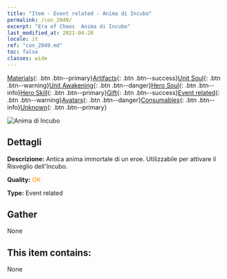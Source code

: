```yaml
---
title: "Item - Event related - Anima di Incubo"
permalink: /con_2049/
excerpt: "Era of Chaos  Anima di Incubo"
last_modified_at: 2021-04-28
locale: it
ref: "con_2049.md"
toc: false
classes: wide
---
```

 [Materials](/ItemsIT/){: .btn .btn--primary}[Artifacts](/ItemsIT/Artifacts/){: .btn .btn--success}[Unit Soul](/ItemsIT/UnitSoul/){: .btn .btn--warning}[Unit Awakening](/ItemsIT/UnitAwakening/){: .btn .btn--danger}[Hero Soul](/ItemsIT/HeroSoul/){: .btn .btn--info}[Hero Skill](/ItemsIT/HeroSkill/){: .btn .btn--primary}[Gift](/ItemsIT/Gift/){: .btn .btn--success}[Event related](/ItemsIT/Events/){: .btn .btn--warning}[Avatars](/ItemsIT/Avatars/){: .btn .btn--danger}[Consumables](/ItemsIT/Consumables/){: .btn .btn--info}[Unknown](/ItemsIT/Unknown/){: .btn .btn--primary}

 ![Anima di Incubo](/images/t/juexing_508.jpg)

## Dettagli
 **Descrizione:** Antica anima immortale di un eroe. Utilizzabile per attivare il Risveglio dell'Incubo.

 **Quality:** <span style="color: #FF8C00">OK</span>

 **Type:** Event related

## Gather

  None

## This item contains:

  None

